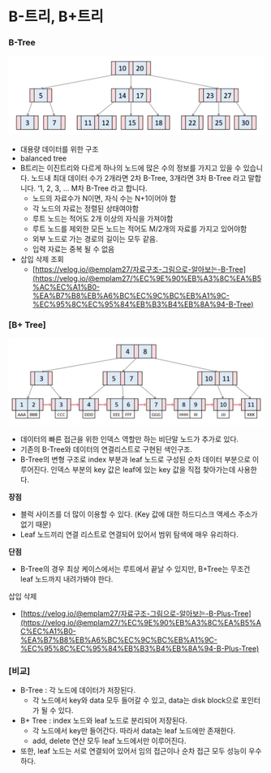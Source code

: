 # B-트리, B+트리

### B-Tree

![image_1](./b-tree/b-tree_1.png)

- 대용량 데이터를 위한 구조
- balanced tree
- B트리는 이진트리와 다르게 하나의 노드에 많은 수의 정보를 가지고 있을 수 있습니다. 노드내 최대 데이터 수가 2개라면 2차 B-Tree, 3개라면 3차 B-Tree 라고 말합니다. ‘1, 2, 3, … M차 B-Tree 라고 합니다.
    - 노드의 자료수가 N이면, 자식 수는 N+1이어야 함
    - 각 노드의 자료는 정렬된 상태여야함
    - 루트 노드는 적어도 2개 이상의 자식을 가져야함
    - 루트 노드를 제외한 모든 노드는 적어도 M/2개의 자료를 가지고 있어야함
    - 외부 노드로 가는 경로의 길이는 모두 같음.
    - 입력 자료는 중복 될 수 없음
- 삽입 삭제 조회
    - [https://velog.io/@emplam27/자료구조-그림으로-알아보는-B-Tree](https://velog.io/@emplam27/%EC%9E%90%EB%A3%8C%EA%B5%AC%EC%A1%B0-%EA%B7%B8%EB%A6%BC%EC%9C%BC%EB%A1%9C-%EC%95%8C%EC%95%84%EB%B3%B4%EB%8A%94-B-Tree)

### **[B+ Tree]**

![image_2](./b-tree/b-tree_2.png)

- 데이터의 빠른 접근을 위한 인덱스 역할만 하는 비단말 노드가 추가로 있다.
- 기존의 B-Tree와 데이터의 연결리스트로 구현된 색인구조.
- B-Tree의 변형 구조로 index 부분과 leaf 노드로 구성된 순차 데이터 부분으로 이루어진다. 인덱스 부분의 key 값은 leaf에 있는 key 값을 직접 찾아가는데 사용한다.

**장점**

- 블럭 사이즈를 더 많이 이용할 수 있다. (Key 값에 대한 하드디스크 액세스 주소가 없기 때문)
- Leaf 노드끼리 연결 리스트로 연결되어 있어서 범위 탐색에 매우 유리하다.

**단점**

- B-Tree의 경우 최상 케이스에서는 루트에서 끝날 수 있지만, B+Tree는 무조건 leaf 노드까지 내려가봐야 한다.

삽입 삭제

- [https://velog.io/@emplam27/자료구조-그림으로-알아보는-B-Plus-Tree](https://velog.io/@emplam27/%EC%9E%90%EB%A3%8C%EA%B5%AC%EC%A1%B0-%EA%B7%B8%EB%A6%BC%EC%9C%BC%EB%A1%9C-%EC%95%8C%EC%95%84%EB%B3%B4%EB%8A%94-B-Plus-Tree)

### **[비교]**

- B-Tree : 각 노드에 데이터가 저장된다.
    - 각 노드에서 key와 data 모두 들어갈 수 있고, data는 disk block으로 포인터가 될 수 있다.
- B+ Tree : index 노드와 leaf 노드로 분리되어 저장된다.
    - 각 노드에서 key만 들어간다. 따라서 data는 leaf 노드에만 존재한다.
    - add, delete 연산 모두 leaf 노드에서만 이루어진다.
- 또한, leaf 노드는 서로 연결되어 있어서 임의 접근이나 순차 접근 모두 성능이 우수하다.